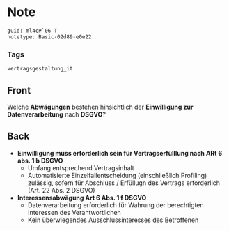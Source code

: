 # Note
```
guid: ml4c#`06-T
notetype: Basic-02d89-e0e22
```

### Tags
```
vertragsgestaltung_it
```

## Front
Welche <b>Abwägungen</b> bestehen hinsichtlich der <b>Einwilligung
zur Datenverarbeitung</b> nach <b>DSGVO</b>?

## Back
<ul>
  <li><b>Einwilligung muss erforderlich sein für Vertragserfülllung
  nach ARt 6 abs. 1 b DSGVO</b>
  <ul>
    <li>Umfang entsprechend Vertragsinhalt
    <li>Automatisierte Einzelfallentscheidung (einschließlich
    Profiling) zulässig, sofern für Abschluss / Erfüllugn des
    Vertrags erforderlich (Art. 22 Abs. 2 DSGVO)
  </ul>
  <li><b>Interessensabwägung Art 6 Abs. 1 f DSGVO</b>
  <ul>
    <li>Datenverarbeitung erforderlich für Wahrung der berechtigten
    Interessen des Verantwortlichen
    <li>Kein überwiegendes Ausschlussinteresses des Betroffenen
  </ul>
</ul>
